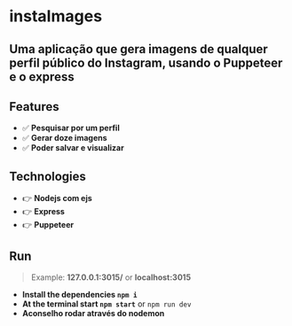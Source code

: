 # instaImages
## Uma aplicação que gera imagens de qualquer perfil público do Instagram, usando o Puppeteer e o express 

## Features
- ✅ **Pesquisar por um perfil**
- ✅ **Gerar doze imagens**
- ✅ **Poder salvar e visualizar**

## Technologies
- 👉 **Nodejs com ejs**
- 👉 **Express**
- 👉 **Puppeteer**

## Run
> Example: **127.0.0.1:3015/** or **localhost:3015**

- **Install the dependencies `npm i`**
- **At the terminal start `npm start`** or `npm run dev`
- **Aconselho  rodar através do nodemon**
